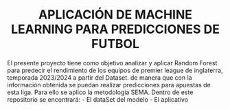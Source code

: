 <h1 align="center"> APLICACIÓN DE MACHINE LEARNING PARA PREDICCIONES DE FUTBOL </h1>
El presente proyecto tiene como objetivo analizar y aplicar Random Forest para predecir el rendimiento de los equipos de premier league de inglaterra, temporada 2023/2024 a partir del Dataset. de manera que con la información obtenida se puedan realizar predicciones para apuestas de esta liga. Para ello se aplico la metodología SEMA.
Dentro de este repositorio se encontrará:
- El dataSet del modelo
- El aplicativo
